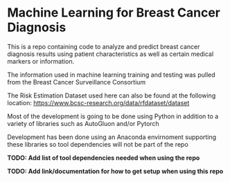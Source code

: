 # Machine Learning for Breast Cancer Diagnosis
This is a repo containing code to analyze and predict breast cancer diagnosis results using patient characteristics as well as certain medical markers or information. 

The information used in machine learning training and testing was pulled from the Breast Cancer Surveillance Consortium


The Risk Estimation Dataset used here can also be found at the following location: https://www.bcsc-research.org/data/rfdataset/dataset 

Most of the development is going to be done using Python in addition to a variety of libraries such as AutoGluon and/or Pytorch

Development has been done using an Anaconda envirnoment supporting these libraries so tool dependencies will not be part of the repo 


**TODO: Add list of tool dependencies needed when using the repo**

**TODO: Add link/documentation for how to get setup when using this repo**
